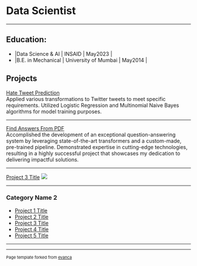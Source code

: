# Data Scientist

---

## Education:
- |Data Science & AI | INSAID | May2023 |
- |B.E. in Mechanical | University of Mumbai | May2014 |

## Projects
[Hate Tweet Prediction](/hatetweetread)<br>
Applied various transformations to Twitter tweets to meet specific requirements. Utilized Logistic Regression and Multinomial Naive Bayes algorithms for model training purposes.


---
[Find Answers From PDF](/pdfread)<br>
Accomplished the development of an exceptional question-answering system by leveraging state-of-the-art transformers and a custom-made, pre-trained pipeline. Demonstrated expertise in cutting-edge technologies, resulting in a highly successful project that showcases my dedication to delivering impactful solutions.


---
[Project 3 Title](http://example.com/)
<img src="images/dummy_thumbnail.jpg?raw=true"/>

---

### Category Name 2

- [Project 1 Title](http://example.com/)
- [Project 2 Title](http://example.com/)
- [Project 3 Title](http://example.com/)
- [Project 4 Title](http://example.com/)
- [Project 5 Title](http://example.com/)

---




---
<p style="font-size:11px">Page template forked from <a href="https://github.com/evanca/quick-portfolio">evanca</a></p>
<!-- Remove above link if you don't want to attibute -->
